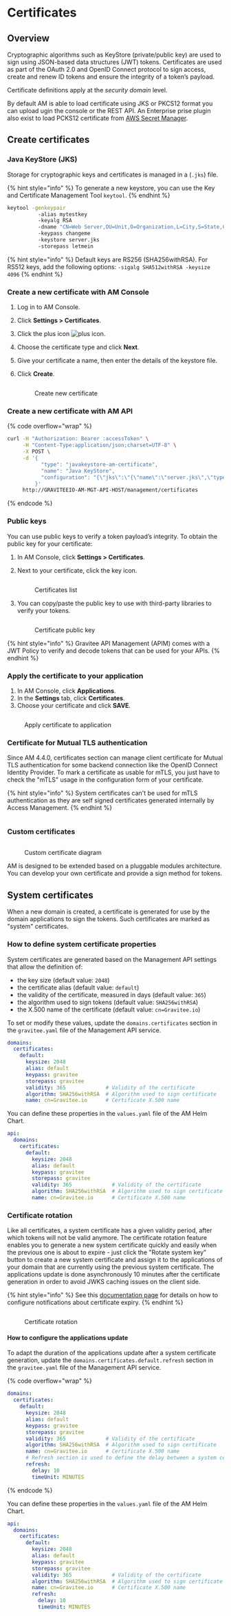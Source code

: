 # Certificates

## Overview

Cryptographic algorithms such as KeyStore (private/public key) are used to sign using JSON-based data structures (JWT) tokens. Certificates are used as part of the OAuth 2.0 and OpenID Connect protocol to sign access, create and renew ID tokens and ensure the integrity of a token’s payload.

Certificate definitions apply at the _security domain_ level.

By default AM is able to load certificate using JKS or PKCS12 format you can upload ugin the console or the REST API. An Enterprise prise plugin also exist to load PCKS12 certificate from [AWS Secret Manager](aws-certificate-plugin.md).&#x20;

## Create certificates

### Java KeyStore (JKS)

Storage for cryptographic keys and certificates is managed in a (`.jks`) file.

{% hint style="info" %}
To generate a new keystore, you can use the Key and Certificate Management Tool `keytool`.
{% endhint %}

```sh
keytool -genkeypair
          -alias mytestkey
          -keyalg RSA
          -dname "CN=Web Server,OU=Unit,O=Organization,L=City,S=State,C=US"
          -keypass changeme
          -keystore server.jks
          -storepass letmein
```

{% hint style="info" %}
Default keys are RS256 (SHA256withRSA). For RS512 keys, add the following options: `-sigalg SHA512withRSA -keysize 4096`
{% endhint %}

### Create a new certificate with AM Console

1. Log in to AM Console.
2. Click **Settings > Certificates**.
3. Click the plus icon ![plus icon](https://docs.gravitee.io/images/icons/plus-icon.png).
4. Choose the certificate type and click **Next**.
5. Give your certificate a name, then enter the details of the keystore file.
6.  Click **Create**.

    <figure><img src="https://docs.gravitee.io/images/am/current/graviteeio-am-userguide-create-certificate.png" alt=""><figcaption><p>Create new certificate</p></figcaption></figure>

### Create a new certificate with AM API

{% code overflow="wrap" %}
```sh
curl -H "Authorization: Bearer :accessToken" \
     -H "Content-Type:application/json;charset=UTF-8" \
     -X POST \
     -d '{
           "type": "javakeystore-am-certificate",
           "name": "Java KeyStore",
           "configuration": "{\"jks\":\"{\"name\":\"server.jks\",\"type\":\"\",\"size\":2236,\"content\":\"base64EncodingFile\",\"storepass\":\"letmein\",\"alias\":\"mytestkey\",\"keypass\":\"changeme\"}"
         }'
     http://GRAVITEEIO-AM-MGT-API-HOST/management/certificates
```
{% endcode %}

### Public keys

You can use public keys to verify a token payload’s integrity. To obtain the public key for your certificate:

1. In AM Console, click **Settings > Certificates**.
2.  Next to your certificate, click the key icon.

    <figure><img src="https://docs.gravitee.io/images/am/current/graviteeio-am-quickstart-profile-public-key.png" alt=""><figcaption><p>Certificates list</p></figcaption></figure>
3.  You can copy/paste the public key to use with third-party libraries to verify your tokens.

    <figure><img src="https://docs.gravitee.io/images/am/current/graviteeio-am-userguide-public-key.png" alt=""><figcaption><p>Certificate public key</p></figcaption></figure>

{% hint style="info" %}
Gravitee API Management (APIM) comes with a JWT Policy to verify and decode tokens that can be used for your APIs.
{% endhint %}

### Apply the certificate to your application

1. In AM Console, click **Applications**.
2. In the **Settings** tab, click **Certificates**.
3.  Choose your certificate and click **SAVE**.

<figure><img src="https://docs.gravitee.io/images/am/current/graviteeio-am-userguide-certificate-app.png" alt=""><figcaption><p>Apply certificate to application</p></figcaption></figure>

### Certificate for Mutual TLS authentication <a href="#certificate-for-mutual-tls-authentication" id="certificate-for-mutual-tls-authentication"></a>

Since AM 4.4.0, certificates section can manage client certificate for Mutual TLS authentication for some backend connection like the OpenID Connect Identity Provider. To mark a certificate as usable for mTLS, you just have to check the "mTLS" usage in the configuration form of your certificate.

{% hint style="info" %}
System certificates can't be used for mTLS authentication as they are self signed certificates generated internally by Access Management.
{% endhint %}

<figure><img src="../../.gitbook/assets/image (1).png" alt=""><figcaption></figcaption></figure>

### Custom certificates

<figure><img src="https://docs.gravitee.io/images/am/current/graviteeio-am-userguide-custom-certificate.png" alt=""><figcaption><p>Custom certificate diagram</p></figcaption></figure>

AM is designed to be extended based on a pluggable modules architecture. You can develop your own certificate and provide a sign method for tokens.

## System certificates

When a new domain is created, a certificate is generated for use by the domain applications to sign the tokens. Such certificates are marked as "system" certificates.

### How to define system certificate properties

System certificates are generated based on the Management API settings that allow the definition of:

* the key size (default value: `2048`)
* the certificate alias (default value: `default`)
* the validity of the certificate, measured in days (default value: `365`)
* the algorithm used to sign tokens (default value: `SHA256withRSA`)
* the X.500 name of the certificate (default value: `cn=Gravitee.io`)

To set or modify these values, update the `domains.certificates` section in the `gravitee.yaml` file of the Management API service.

```yaml
domains:
  certificates:
    default:
      keysize: 2048
      alias: default
      keypass: gravitee
      storepass: gravitee
      validity: 365             # Validity of the certificate
      algorithm: SHA256withRSA  # Algorithm used to sign certificate
      name: cn=Gravitee.io      # Certificate X.500 name
```

You can define these properties in the `values.yaml` file of the AM Helm Chart.

```yaml
api:
  domains:
    certificates:
      default:
        keysize: 2048
        alias: default
        keypass: gravitee
        storepass: gravitee
        validity: 365             # Validity of the certificate
        algorithm: SHA256withRSA  # Algorithm used to sign certificate
        name: cn=Gravitee.io      # Certificate X.500 name
```

### Certificate rotation

Like all certificates, a system certificate has a given validity period, after which tokens will not be valid anymore. The certificate rotation feature enables you to generate a new system certificate quickly and easily when the previous one is about to expire - just click the "Rotate system key" button to create a new system certificate and assign it to the applications of your domain that are currently using the previous system certificate. The applications update is done asynchronously 10 minutes after the certificate generation in order to avoid JWKS caching issues on the client side.

{% hint style="info" %}
See this [documentation page](../../getting-started/configuration/configure-am-api/) for details on how to configure notifications about certificate expiry.
{% endhint %}

<figure><img src="https://docs.gravitee.io/images/am/current/graviteeio-am-userguide-system-certificates.png" alt=""><figcaption><p>Certificate rotation</p></figcaption></figure>

#### How to configure the applications update

To adapt the duration of the applications update after a system certificate generation, update the `domains.certificates.default.refresh` section in the `gravitee.yaml` file of the Management API service.

{% code overflow="wrap" %}
```yaml
domains:
  certificates:
    default:
      keysize: 2048
      alias: default
      keypass: gravitee
      storepass: gravitee
      validity: 365             # Validity of the certificate
      algorithm: SHA256withRSA  # Algorithm used to sign certificate
      name: cn=Gravitee.io      # Certificate X.500 name
      # Refresh section is used to define the delay between a system certificate renewal and the applications update to use this new certificate
      refresh:
        delay: 10
        timeUnit: MINUTES
```
{% endcode %}

You can define these properties in the `values.yaml` file of the AM Helm Chart.

```yaml
api:
  domains:
    certificates:
      default:
        keysize: 2048
        alias: default
        keypass: gravitee
        storepass: gravitee
        validity: 365             # Validity of the certificate
        algorithm: SHA256withRSA  # Algorithm used to sign certificate
        name: cn=Gravitee.io      # Certificate X.500 name
        refresh:
          delay: 10
          timeUnit: MINUTES
```

